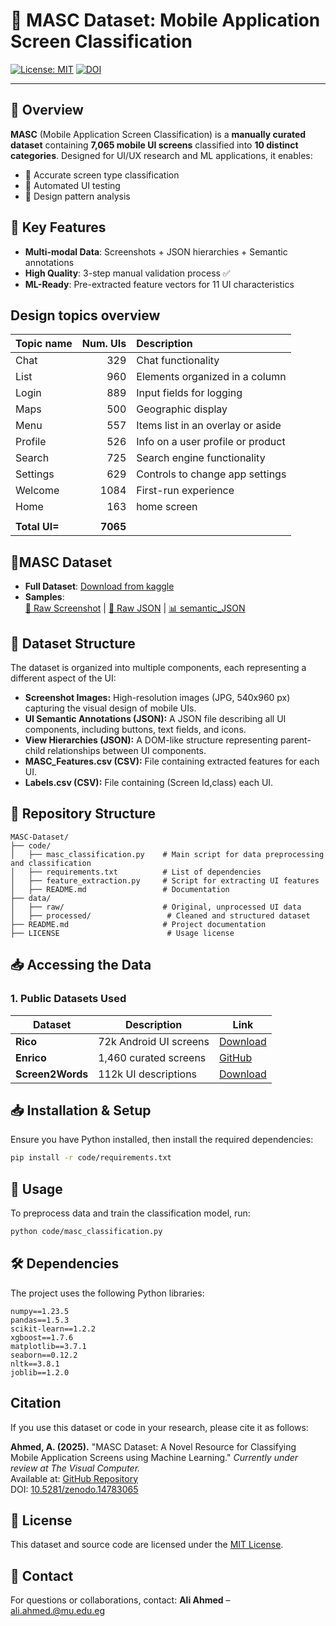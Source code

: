 # 🚀 MASC Dataset: Mobile Application Screen Classification 

[![License: MIT](https://img.shields.io/badge/License-MIT-blue.svg)](LICENSE)
[![DOI](https://zenodo.org/badge/DOI/10.5281/zenodo.14783065.svg)](https://doi.org/10.5281/zenodo.14783065)

---

## 📌 Overview
**MASC** (Mobile Application Screen Classification) is a **manually curated dataset** containing **7,065 mobile UI screens** classified into **10 distinct categories**. Designed for UI/UX research and ML applications, it enables:
- 📱 Accurate screen type classification 
- 🤖 Automated UI testing 
- 🎨 Design pattern analysis 

## 🌟 Key Features
- **Multi-modal Data**: Screenshots + JSON hierarchies + Semantic annotations
- **High Quality**: 3-step manual validation process ✅
- **ML-Ready**: Pre-extracted feature vectors for 11 UI characteristics

## Design topics overview

| Topic name  | Num. UIs | Description                        |
| :---        |     ---: | :---                               |
| Chat        |      329 | Chat functionality                 |
| List        |      960 | Elements organized in a column     |
| Login       |      889 | Input fields for logging           |
| Maps        |      500 | Geographic display                 |
| Menu        |      557 | Items list in an overlay or aside  |
| Profile     |      526 | Info on a user profile or product  |
| Search      |      725 | Search engine functionality        |
| Settings    |      629 | Controls to change app settings    |
| Welcome     |     1084 | First-run experience               |
| Home        |      163 | home screen                        |
|             |          |                                    |
|**Total UI=**| **7065** |                                    |

## 📂MASC Dataset
- **Full Dataset**: [Download from kaggle](https://www.kaggle.com/api/v1/datasets/download/alihmed/masc-dataset)
- **Samples**:  
  [📸 Raw Screenshot](https://github.com/Ali-Aahmed/MASC-Dataset/blob/main/data/raw_samples/315-screenshot.jpg) | 
  [📝 Raw JSON](https://github.com/Ali-Aahmed/MASC-Dataset/blob/main/data/raw_samples/315-screenshot.json) |
  [📊 semantic_JSON](https://github.com/Ali-Aahmed/MASC-Dataset/blob/main/data/raw_samples/315-semantic.json)
  
## 📂 Dataset Structure
The dataset is organized into multiple components, each representing a different aspect of the UI:

- **Screenshot Images:** High-resolution images (JPG, 540x960 px) capturing the visual design of mobile UIs.
- **UI Semantic Annotations (JSON):** A JSON file describing all UI components, including buttons, text fields, and icons.
- **View Hierarchies (JSON):** A DOM-like structure representing parent-child relationships between UI components.
- **MASC_Features.csv (CSV):** File containing extracted features for each UI.
- **Labels.csv (CSV):** File containing  (Screen Id,class) each UI.

## 📁 Repository Structure
```
MASC-Dataset/
├── code/
│   ├── masc_classification.py    # Main script for data preprocessing and classification
│   ├── requirements.txt          # List of dependencies
│   ├── feature_extraction.py     # Script for extracting UI features
│   ├── README.md                 # Documentation
├── data/
│   ├── raw/                      # Original, unprocessed UI data
│   ├── processed/                 # Cleaned and structured dataset
├── README.md                     # Project documentation
├── LICENSE                        # Usage license
```

## 📥 Accessing the Data
### 1. Public Datasets Used
| Dataset | Description | Link |
|---------|-------------|------|
| **Rico** | 72k Android UI screens | [Download](https://interactionmining.org/rico) |
| **Enrico** | 1,460 curated screens | [GitHub](https://github.com/luileito/enrico) |
| **Screen2Words** | 112k UI descriptions | [Download](https://github.com/google-research/google-research/tree/master/screen2words) |

## 📥 Installation & Setup
Ensure you have Python installed, then install the required dependencies:
```bash
pip install -r code/requirements.txt
```

## 🚀 Usage
To preprocess data and train the classification model, run:
```bash
python code/masc_classification.py
```

## 🛠 Dependencies
The project uses the following Python libraries:
```text
numpy==1.23.5
pandas==1.5.3
scikit-learn==1.2.2
xgboost==1.7.6
matplotlib==3.7.1
seaborn==0.12.2
nltk==3.8.1
joblib==1.2.0
```
## Citation
If you use this dataset or code in your research, please cite it as follows:

**Ahmed, A. (2025).** "MASC Dataset: A Novel Resource for Classifying Mobile Application Screens using Machine Learning." *Currently under review at The Visual Computer.*  
Available at: [GitHub Repository](https://github.com/Ali-Aahmed/MASC-Dataset)  
DOI: [10.5281/zenodo.14783065](https://doi.org/10.5281/zenodo.14783065)


## 📜 License
This dataset and source code are licensed under the [MIT License](LICENSE).

## 📧 Contact
For questions or collaborations, contact:
**Ali Ahmed** – ali.ahmed.@mu.edu.eg
